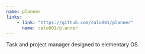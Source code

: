 ```yaml
---
name: planner
links: 
    - link: "https://github.com/calo001/planner"
      name: calo001/planner
---
```

<p>Task and project manager designed to elementary OS.</p>
